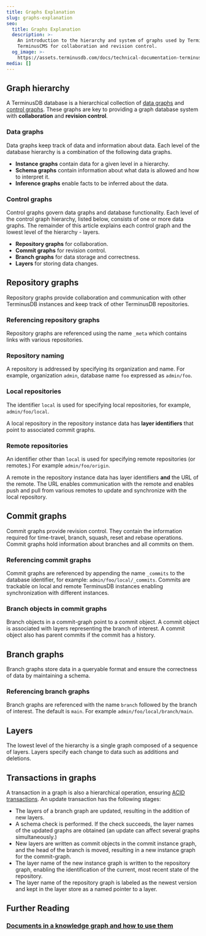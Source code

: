 ```yaml
---
title: Graphs Explanation
slug: graphs-explanation
seo:
  title: Graphs Explanation
  description: >-
    An introduction to the hierarchy and system of graphs used by TerminusDB and
    TerminusCMS for collaboration and revision control.
  og_image: >-
    https://assets.terminusdb.com/docs/technical-documentation-terminuscms-og.png
media: []
---
```


## Graph hierarchy

A TerminusDB database is a hierarchical collection of [data graphs](#datagraphs) and [control graphs](#controlgraphs). These graphs are key to providing a graph database system with **collaboration** and **revision control**.

### Data graphs

Data graphs keep track of data and information about data. Each level of the database hierarchy is a combination of the following data graphs.

*   **Instance graphs** contain data for a given level in a hierarchy.
*   **Schema graphs** contain information about what data is allowed and how to interpret it.
*   **Inference graphs** enable facts to be inferred about the data.

### Control graphs

Control graphs govern data graphs and database functionality. Each level of the control graph hierarchy, listed below, consists of one or more data graphs. The remainder of this article explains each control graph and the lowest level of the hierarchy - layers.

*   **Repository graphs** for collaboration.
*   **Commit graphs** for revision control.
*   **Branch graphs** for data storage and correctness.
*   **Layers** for storing data changes.

## Repository graphs

Repository graphs provide collaboration and communication with other TerminusDB instances and keep track of other TerminusDB repositories.

### Referencing repository graphs

Repository graphs are referenced using the name `_meta` which contains links with various repositories.

### Repository naming

A repository is addressed by specifying its organization and name. For example, organization `admin`, database name `foo` expressed as `admin/foo`.

### Local repositories

The identifier `local` is used for specifying local repositories, for example, `admin/foo/local`.

A local repository in the repository instance data has **layer identifiers** that point to associated commit graphs.

### Remote repositories

An identifier other than `local` is used for specifying remote repositories (or remotes.) For example `admin/foo/origin`.

A remote in the repository instance data has layer identifiers **and** the URL of the remote. The URL enables communication with the remote and enables push and pull from various remotes to update and synchronize with the local repository.

## Commit graphs

Commit graphs provide revision control. They contain the information required for time-travel, branch, squash, reset and rebase operations. Commit graphs hold information about branches and all commits on them.

### Referencing commit graphs

Commit graphs are referenced by appending the name `_commits` to the database identifier, for example: `admin/foo/local/_commits`. Commits are trackable on local and remote TerminusDB instances enabling synchronization with different instances.

### Branch objects in commit graphs

Branch objects in a commit-graph point to a commit object. A commit object is associated with layers representing the branch of interest. A commit object also has parent commits if the commit has a history.

## Branch graphs

Branch graphs store data in a queryable format and ensure the correctness of data by maintaining a schema.

### Referencing branch graphs

Branch graphs are referenced with the name `branch` followed by the branch of interest. The default is `main`. For example `admin/foo/local/branch/main`.

## Layers

The lowest level of the hierarchy is a single graph composed of a sequence of layers. Layers specify each change to data such as additions and deletions.

## Transactions in graphs

A transaction in a graph is also a hierarchical operation, ensuring [ACID transactions](/docs/acid-transactions-explanation/). An update transaction has the following stages:

*   The layers of a branch graph are updated, resulting in the addition of new layers.
*   A schema check is performed. If the check succeeds, the layer names of the updated graphs are obtained (an update can affect several graphs simultaneously.)
*   New layers are written as commit objects in the commit instance graph, and the head of the branch is moved, resulting in a new instance graph for the commit-graph.
*   The layer name of the new instance graph is written to the repository graph, enabling the identification of the current, most recent state of the repository.
*   The layer name of the repository graph is labeled as the newest version and kept in the layer store as a named pointer to a layer.

## Further Reading

### [Documents in a knowledge graph and how to use them](/docs/documents-explanation/)